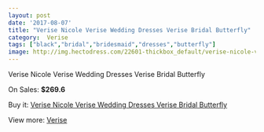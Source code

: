 ```yaml
---
layout: post
date: '2017-08-07'
title: "Verise Nicole Verise Wedding Dresses Verise Bridal Butterfly"
category:  Verise
tags: ["black","bridal","bridesmaid","dresses","butterfly"]
image: http://img.hectodress.com/22601-thickbox_default/verise-nicole-verise-wedding-dresses-verise-bridal-butterfly.jpg
---
```

Verise Nicole Verise Wedding Dresses Verise Bridal Butterfly

On Sales: **$269.6**
<a href="https://www.hectodress.com/-verise/10520-verise-nicole-verise-wedding-dresses-verise-bridal-butterfly.html"><amp-img layout="responsive" width="600" height="600" src="//img.hectodress.com/22601-thickbox_default/verise-nicole-verise-wedding-dresses-verise-bridal-butterfly.jpg" alt="Verise Nicole Verise Wedding Dresses Verise Bridal Butterfly 0" /></a>
<a href="https://www.hectodress.com/-verise/10520-verise-nicole-verise-wedding-dresses-verise-bridal-butterfly.html"><amp-img layout="responsive" width="600" height="600" src="//img.hectodress.com/22602-thickbox_default/verise-nicole-verise-wedding-dresses-verise-bridal-butterfly.jpg" alt="Verise Nicole Verise Wedding Dresses Verise Bridal Butterfly 1" /></a>

Buy it: [Verise Nicole Verise Wedding Dresses Verise Bridal Butterfly](https://www.hectodress.com/-verise/10520-verise-nicole-verise-wedding-dresses-verise-bridal-butterfly.html "Verise Nicole Verise Wedding Dresses Verise Bridal Butterfly")

View more: [ Verise](https://www.hectodress.com/170--verise " Verise")
